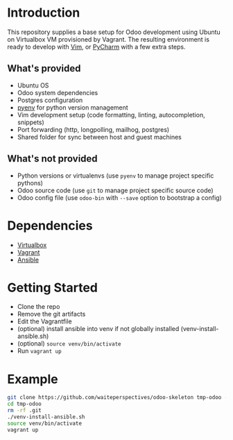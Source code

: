 # Introduction 

This repository supplies a base setup for Odoo development using Ubuntu on Virtualbox VM provisioned by Vagrant.
The resulting environment is ready to develop with [Vim](https://www.vim.org/),
or [PyCharm](https://www.jetbrains.com/pycharm/) with a few extra steps.

## What's provided

- Ubuntu OS
- Odoo system dependencies
- Postgres configuration
- [pyenv](https://github.com/pyenv/pyenv) for python version management
- Vim development setup (code formatting, linting, autocompletion, snippets)
- Port forwarding (http, longpolling, mailhog, postgres)
- Shared folder for sync between host and guest machines

## What's not provided

- Python versions or virtualenvs (use `pyenv` to manage project specific pythons)
- Odoo source code (use `git` to manage project specific source code)
- Odoo config file (use `odoo-bin` with `--save` option to bootstrap a config)


# Dependencies

- [Virtualbox](https://www.virtualbox.org/)
- [Vagrant](https://www.vagrantup.com/)
- [Ansible](https://docs.ansible.com/ansible/latest/installation_guide/index.html)

# Getting Started

- Clone the repo
- Remove the git artifacts
- Edit the Vagrantfile
- (optional) install ansible into venv if not globally installed (venv-install-ansible.sh)
- (optional) ```source venv/bin/activate```
- Run `vagrant up`

# Example

```bash
git clone https://github.com/waiteperspectives/odoo-skeleton tmp-odoo --depth 1
cd tmp-odoo
rm -rf .git
./venv-install-ansible.sh
source venv/bin/activate
vagrant up
```


